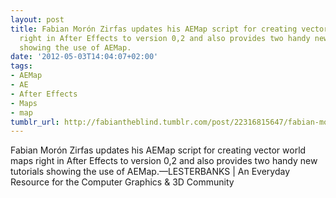 ```yaml
---
layout: post
title: Fabian Morón Zirfas updates his AEMap script for creating vector world maps
  right in After Effects to version 0,2 and also provides two handy new tutorials
  showing the use of AEMap.
date: '2012-05-03T14:04:07+02:00'
tags:
- AEMap
- AE
- After Effects
- Maps
- map
tumblr_url: http://fabiantheblind.tumblr.com/post/22316815647/fabian-moron-zirfas-updates-his-aemap-script-for
---
```

Fabian Morón Zirfas updates his AEMap script for creating vector world maps right in After Effects to version 0,2 and also provides two handy new tutorials showing the use of AEMap.—LESTERBANKS | An Everyday Resource for the Computer Graphics & 3D Community

